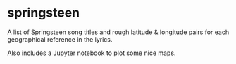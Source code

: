 # springsteen

A list of Springsteen song titles and rough latitude & longitude pairs for each geographical reference in the lyrics.

Also includes a Jupyter notebook to plot some nice maps.